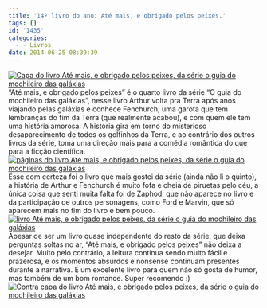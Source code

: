 ```yaml
---
title: '14º livro do ano: Até mais, e obrigado pelos peixes.'
tags: []
id: '1435'
categories:
  - - Livros
date: 2014-06-25 08:39:39
---
```


[![Capa do livro Até mais, e obrigado pelos peixes, da série o guia do mochileiro das galáxias ](http://162.243.62.160/wp-content/uploads/2014/06/dsc02987.jpg?w=650)](http://162.243.62.160/wp-content/uploads/2014/06/dsc02987.jpg) “Até mais, e obrigado pelos peixes” é o quarto livro da série “O guia do mochileiro das galáxias”, nesse livro Arthur volta pra Terra após anos viajando pelas galáxias e conhece Fenchurch, uma garota que tem lembranças do fim da Terra (que realmente acabou), e com quem ele tem uma história amorosa. A história gira em torno do misterioso desaparecimento de todos os golfinhos da Terra, e ao contrário dos outros livros da série, toma uma direção mais para a comédia romântica do que para a ficção científica. [![páginas do livro Até mais, e obrigado pelos peixes, da série o guia do mochileiro das galáxias ](http://162.243.62.160/wp-content/uploads/2014/06/dsc02989.jpg?w=650)](http://162.243.62.160/wp-content/uploads/2014/06/dsc02989.jpg) Esse com certeza foi o livro que mais gostei da série (ainda não li o quinto), a história de Arthur e Fenchurch é muito fofa e cheia de piruetas pelo céu, a única coisa que senti muita falta foi de Zaphod, que não aparece no livro e da participação de outros personagens, como Ford e Marvin, que só aparecem mais no fim do livro e bem pouco. [![livro Até mais, e obrigado pelos peixes, da série o guia do mochileiro das galáxias ](http://162.243.62.160/wp-content/uploads/2014/06/dsc02993.jpg?w=650)](http://162.243.62.160/wp-content/uploads/2014/06/dsc02993.jpg) Apesar de ser um livro quase independente do resto da série, que deixa perguntas soltas no ar, “Até mais, e obrigado pelos peixes” não deixa a desejar. Muito pelo contrário, a leitura continua sendo muito fácil e prazerosa, e os momentos absurdos e nonsense continuam presentes durante a narrativa. É um excelente livro para quem não só gosta de humor, mas também de um bom romance. Super recomendo :) [![Contra capa do livro Até mais, e obrigado pelos peixes, da série o guia do mochileiro das galáxias ](http://162.243.62.160/wp-content/uploads/2014/06/dsc02996.jpg?w=650)](http://162.243.62.160/wp-content/uploads/2014/06/dsc02996.jpg)